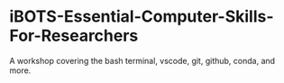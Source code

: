 # iBOTS-Essential-Computer-Skills-For-Researchers
A workshop covering the bash terminal, vscode, git, github, conda, and more.
